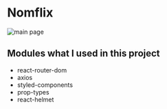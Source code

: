 # Nomflix

![main page](_readme/main_page.png)

## Modules what I used in this project
- react-router-dom
- axios
- styled-components
- prop-types
- react-helmet